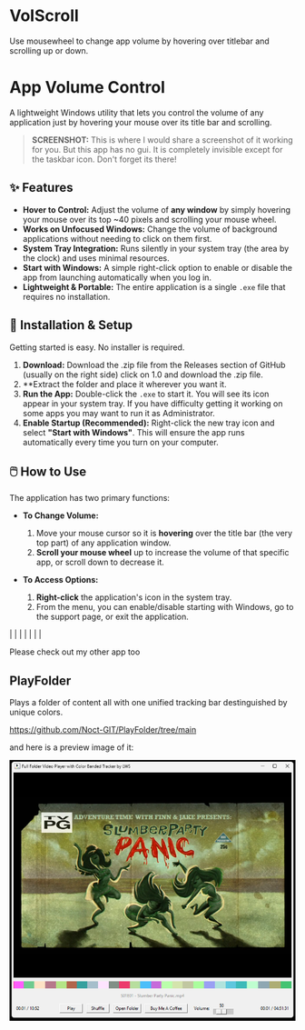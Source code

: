 # VolScroll
Use mousewheel to change app volume by hovering over titlebar and scrolling up or down.


# App Volume Control

A lightweight Windows utility that lets you control the volume of any application just by hovering your mouse over its title bar and scrolling.

> **SCREENSHOT:** This is where I would share a screenshot of it working for you. But this app has no gui. It is completely invisible except for the taskbar icon. Don't forget its there!

## ✨ Features

*   **Hover to Control:** Adjust the volume of **any window** by simply hovering your mouse over its top ~40 pixels and scrolling your mouse wheel.
*   **Works on Unfocused Windows:** Change the volume of background applications without needing to click on them first.
*   **System Tray Integration:** Runs silently in your system tray (the area by the clock) and uses minimal resources.
*   **Start with Windows:** A simple right-click option to enable or disable the app from launching automatically when you log in.
*   **Lightweight & Portable:** The entire application is a single `.exe` file that requires no installation.

## 🚀 Installation & Setup

Getting started is easy. No installer is required.

1.  **Download:** Download the .zip file from the Releases section of GitHub (usually on the right side) click on 1.0 and download the .zip file.
2.  **Extract the folder and place it wherever you want it.
3.  **Run the App:** Double-click the `.exe` to start it. You will see its icon appear in your system tray. If you have difficulty getting it working on some apps you may want to run it as Administrator.
4.  **Enable Startup (Recommended):** Right-click the new tray icon and select **"Start with Windows"**. This will ensure the app runs automatically every time you turn on your computer.

## 🖱️ How to Use

The application has two primary functions:

*   **To Change Volume:**
    1.  Move your mouse cursor so it is **hovering** over the title bar (the very top part) of any application window.
    2.  **Scroll your mouse wheel** up to increase the volume of that specific app, or scroll down to decrease it.

*   **To Access Options:**
    1.  **Right-click** the application's icon in the system tray.
    2.  From the menu, you can enable/disable starting with Windows, go to the support page, or exit the application.

|
|
|
|
|
|
|

Please check out my other app too

## PlayFolder
Plays a folder of content all with one unified tracking bar destinguished by unique colors.

https://github.com/Noct-GIT/PlayFolder/tree/main

and here is a preview image of it:

![Screenshot](https://github.com/Noct-GIT/PlayFolder/blob/main/screenshot.png)
